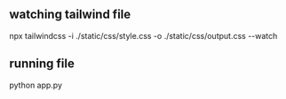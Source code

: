 watching tailwind file
-----------------------------------------------------------------------------------------------------

npx tailwindcss -i ./static/css/style.css -o ./static/css/output.css --watch

running file
-----------------------------------------------------------------------------------------------------
python app.py